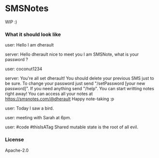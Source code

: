 # SMSNotes

WIP :)

### What it should look like

user: Hello I am dherault

server: Hello dherault nice to meet you I am SMSNote, what is your password ?

user: coconut1234

server: You're all set dherault! 
You should delete your previous SMS just to be sure.
To change your password just send "/setPassword [your new password]".
If you need anything send "/help".
You can start writting notes right away!
You can access all your notes at https://smsnotes.com/@dherault
Happy note-taking :p

user: Today I saw a bird.

user: meeting with Sarah at 6pm.

user: #code #thisIsATag Shared mutable state is the root of all evil.

### License

Apache-2.0
